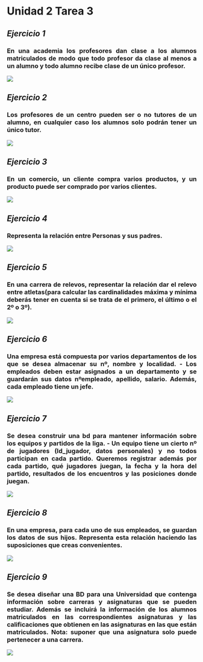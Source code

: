 <div align="justify">

# **Unidad 2 Tarea 3** 


## *__Ejercicio 1__*


### En una academia los profesores dan clase a los alumnos matriculados de modo que todo profesor da clase al menos a un alumno y todo alumno recibe clase de un único profesor.

<img src="img/Ejercicio01.drawio.png">


## *__Ejercicio 2__*

### Los profesores de un centro pueden ser o no tutores de un alumno, en cualquier caso los alumnos solo podrán tener un único tutor.

<img src="img/Ejercicio02.drawio.png">


## *__Ejercicio 3__*

### En un comercio, un cliente compra varios productos, y un producto puede ser comprado por varios clientes.

<img src="img/Ejercicio03.drawio.png">


## *__Ejercicio 4__*

### Representa la relación entre Personas y sus padres.

<img src="img/Ejercicio04.drawio.png">


## *__Ejercicio 5__*

### En una carrera de relevos, representar la relación dar el relevo entre atletas(para calcular las cardinalidades máxima y mínima deberás tener en cuenta si se trata de el primero, el último o el 2º o 3º).
<img src="img/Ejercicio05.drawio.png">


## *__Ejercicio 6__*

### Una empresa está compuesta por varios departamentos de los que se desea almacenar su nº, nombre y localidad. - Los empleados deben estar asignados a un departamento y se guardarán sus datos nºempleado, apellido, salario. Además, cada empleado tiene un jefe.

<img src="img/Ejercicio06.drawio.png">


## *__Ejercicio 7__*

### Se desea construir una bd para mantener información sobre los equipos y partidos de la liga. - Un equipo tiene un cierto nº de jugadores (Id_jugador, datos personales) y no todos participan en cada partido. Queremos registrar además por cada partido, qué jugadores juegan, la fecha y la hora del partido, resultados de los encuentros y las posiciones donde juegan.

<img src="img/Ejercicio07.drawio.png">


## *__Ejercicio 8__*

### En una empresa, para cada uno de sus empleados, se guardan los datos de sus hijos. Representa esta relación haciendo las suposiciones que creas convenientes.

<img src="img/Ejercicio08.drawio.png">


## *__Ejercicio 9__*

### Se desea diseñar una BD para una Universidad que contenga información sobre carreras y asignaturas que se pueden estudiar. Además se incluirá la información de los alumnos matriculados en las correspondientes asignaturas y las calificaciones que obtienen en las asignaturas en las que están matriculados. Nota: suponer que una asignatura solo puede pertenecer a una carrera.

<img src="img/Ejercicio09.drawio.png">




